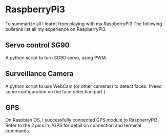 # RaspberryPi3
To summarize all I learnt from playing with my RaspberryPi3
The following bulletins list all my experience on RaspberryPi3.

## Servo control SG90
A python script to turn SG90 servo, using PWM.

## Surveillance Camera
A python script to use WebCam (or other cameras) to detect faces.
(Need some configuration on the face detection part.)

## GPS
On Raspbian OS, I successfully connected GPS module to RaspberryPi3.
Refer to the 2 pics in ./GPS for detail on connection and terminal commands.
